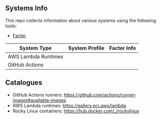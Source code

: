 Systems Info
------------

This repo collects information about various systems using the following tools:

* [Facter](https://puppet.com/docs/puppet/latest/facter.html)

| System Type | System Profile | Facter Info |
|-------------|----------------|-------------|
| AWS Lambda Runtimes |
| GitHub Actions |

Catalogues
----------

* GitHub Actions runners: https://github.com/actions/runner-images#available-images
* AWS Lambda runtimes: https://gallery.ecr.aws/lambda
* Rocky Linux containers: https://hub.docker.com/_/rockylinux